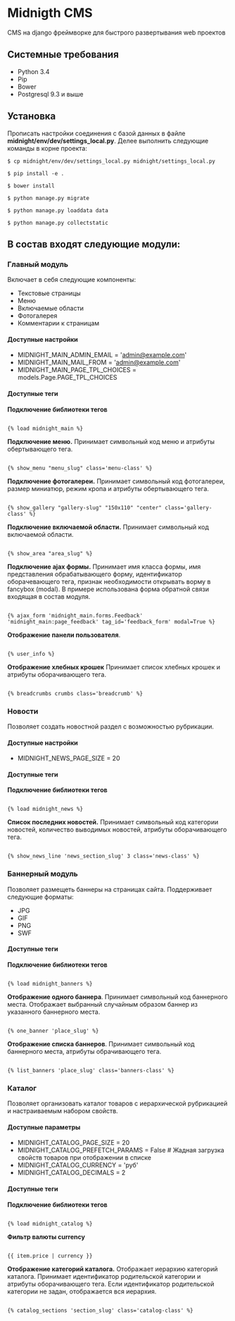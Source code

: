 # Midnigth CMS

CMS на django фреймворке для быстрого развертывания web проектов

## Системные требования

* Python 3.4
* Pip
* Bower
* Postgresql 9.3 и выше

## Установка

Прописать настройки соединения с базой данных в файле **midnight/env/dev/settings_local.py**.
Делее выполнить следующие команды в корне проекта:

```
$ cp midnight/env/dev/settings_local.py midnight/settings_local.py

$ pip install -e .

$ bower install

$ python manage.py migrate

$ python manage.py loaddata data

$ python manage.py collectstatic
```

## В состав входят следующие модули:

### Главный модуль
Включает в себя следующие компоненты:

* Текстовые страницы
* Меню
* Включаемые области
* Фотогалерея
* Комментарии к страницам

#### Доступные настройки

* MIDNIGHT_MAIN_ADMIN_EMAIL = 'admin@example.com'
* MIDNIGHT_MAIN_MAIL_FROM = 'admin@example.com'
* MIDNIGHT_MAIN_PAGE_TPL_CHOICES = models.Page.PAGE_TPL_CHOICES

#### Доступные теги
**Подключение библиотеки тегов**

```

{% load midnight_main %}

```

**Подключение меню.** Принимает символьный код меню и атрибуты обертывающего тега.

```

{% show_menu "menu_slug" class='menu-class' %}

```

**Подключение фотогалереи.** Принимает символьный код фотогалереи, размер миниатюр, режим кропа и атрибуты обертывающего тега.

```

{% show_gallery "gallery-slug" "150x110" "center" class='gallery-class' %}

```

**Подключение включаемой области.** Принимает символьный код включаемой области.

```

{% show_area "area_slug" %}

```

**Подключение ajax формы.** Принимает имя класса формы, имя представления обрабатывающего форму, 
идентификатор оборачевающего тега, признак необходимости открывать ворму в fancybox (modal). 
В примере использована форма обратной связи входящая в состав модуля. 

```

{% ajax_form 'midnight_main.forms.Feedback' 'midnight_main:page_feedback' tag_id='feedback_form' modal=True %}

```

**Отображение панели пользователя**.

```

{% user_info %}

```

**Отображение хлебных крошек** Принимает список хлебных крошек и атрибуты оборачивающего тега.

```

{% breadcrumbs crumbs class='breadcrumb' %}

```

### Новости
Позволяет создать новостной раздел с возможностью рубрикации.

#### Доступные настройки

* MIDNIGHT_NEWS_PAGE_SIZE = 20

#### Доступные теги

**Подключение библиотеки тегов**

```

{% load midnight_news %}

```

**Список последних новостей.** Принимает символьный код категории новостей, количество выводимых новостей, атрибуты оборачивающего тега.

```

{% show_news_line 'news_section_slug' 3 class='news-class' %}

```

### Баннерный модуль
Позволяет размещеть баннеры на страницах сайта. Поддерживает следующие форматы:

* JPG
* GIF
* PNG
* SWF

#### Доступные теги

**Подключение библиотеки тегов**

```

{% load midnight_banners %}

```

**Отображение одного баннера**. Принимает символьный код баннерного места. Отображает выбранный случайным образом баннер из указанного баннерного места.

```

{% one_banner 'place_slug' %}

```

**Отображение списка баннеров**. Принимает символьный код баннерного места, атрибуты обрачивающего тега.

```

{% list_banners 'place_slug' class='banners-class' %}

```


### Каталог
Позволяет организовать каталог товаров с иерархической рубрикацией и настраиваемым набором свойств.

#### Доступные параметры

* MIDNIGHT_CATALOG_PAGE_SIZE = 20
* MIDNIGHT_CATALOG_PREFETCH_PARAMS = False # Жадная загрузка свойств товаров при отображении в списке
* MIDNIGHT_CATALOG_CURRENCY = 'руб'
* MIDNIGHT_CATALOG_DECIMALS = 2

#### Доступные теги

**Подключение библиотеки тегов**

```

{% load midnight_catalog %}

```

**Фильтр валюты currency** 

```

{{ item.price | currency }}

```

**Отображение категорий каталога.** Отображает иерархию категорий каталога. Принимает идентификатор родительской категории и атрибуты оборачивающего тега.
Если идентификатор родительской категории не задан, отображается вся иерархия.

```

{% catalog_sections 'section_slug' class='catalog-class' %}

```

